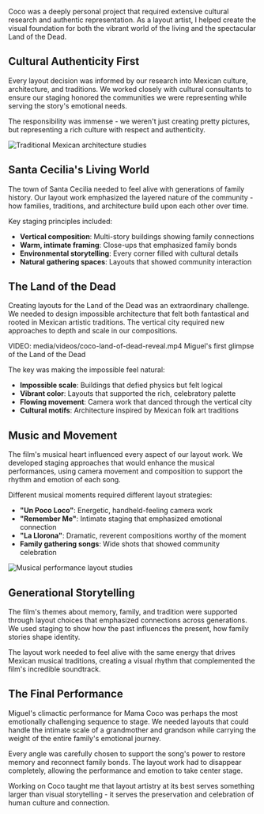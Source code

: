 Coco was a deeply personal project that required extensive cultural research and authentic representation. As a layout artist, I helped create the visual foundation for both the vibrant world of the living and the spectacular Land of the Dead.

## Cultural Authenticity First

Every layout decision was informed by our research into Mexican culture, architecture, and traditions. We worked closely with cultural consultants to ensure our staging honored the communities we were representing while serving the story's emotional needs.

The responsibility was immense - we weren't just creating pretty pictures, but representing a rich culture with respect and authenticity.

![Traditional Mexican architecture studies](media/images/coco-santa-cecilia.jpg)

## Santa Cecilia's Living World

The town of Santa Cecilia needed to feel alive with generations of family history. Our layout work emphasized the layered nature of the community - how families, traditions, and architecture build upon each other over time.

Key staging principles included:

* **Vertical composition**: Multi-story buildings showing family connections
* **Warm, intimate framing**: Close-ups that emphasized family bonds
* **Environmental storytelling**: Every corner filled with cultural details
* **Natural gathering spaces**: Layouts that showed community interaction

## The Land of the Dead

Creating layouts for the Land of the Dead was an extraordinary challenge. We needed to design impossible architecture that felt both fantastical and rooted in Mexican artistic traditions. The vertical city required new approaches to depth and scale in our compositions.

VIDEO: media/videos/coco-land-of-dead-reveal.mp4 Miguel's first glimpse of the Land of the Dead

The key was making the impossible feel natural:

* **Impossible scale**: Buildings that defied physics but felt logical
* **Vibrant color**: Layouts that supported the rich, celebratory palette
* **Flowing movement**: Camera work that danced through the vertical city
* **Cultural motifs**: Architecture inspired by Mexican folk art traditions

## Music and Movement

The film's musical heart influenced every aspect of our layout work. We developed staging approaches that would enhance the musical performances, using camera movement and composition to support the rhythm and emotion of each song.

Different musical moments required different layout strategies:

* **"Un Poco Loco"**: Energetic, handheld-feeling camera work
* **"Remember Me"**: Intimate staging that emphasized emotional connection
* **"La Llorona"**: Dramatic, reverent compositions worthy of the moment
* **Family gathering songs**: Wide shots that showed community celebration

![Musical performance layout studies](media/images/coco-performance-staging.jpg)

## Generational Storytelling

The film's themes about memory, family, and tradition were supported through layout choices that emphasized connections across generations. We used staging to show how the past influences the present, how family stories shape identity.

The layout work needed to feel alive with the same energy that drives Mexican musical traditions, creating a visual rhythm that complemented the film's incredible soundtrack.

## The Final Performance

Miguel's climactic performance for Mama Coco was perhaps the most emotionally challenging sequence to stage. We needed layouts that could handle the intimate scale of a grandmother and grandson while carrying the weight of the entire family's emotional journey.

Every angle was carefully chosen to support the song's power to restore memory and reconnect family bonds. The layout work had to disappear completely, allowing the performance and emotion to take center stage.

Working on Coco taught me that layout artistry at its best serves something larger than visual storytelling - it serves the preservation and celebration of human culture and connection.
